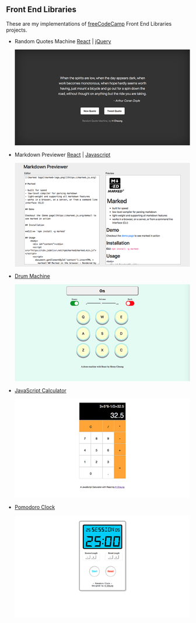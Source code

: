 ## Front End Libraries

These are my implementations of [freeCodeCamp](https://learn.freecodecamp.org) Front End Libraries projects.

- Random Quotes Machine [React](https://github.com/e-tinkers/freecodecamp/tree/master/front-end-libraries/random-quotes-react) | [jQuery](https://github.com/e-tinkers/freecodecamp/tree/master/front-end-libraries/random-quote-machine-jquery)

  [![](https://github.com/e-tinkers/freecodecamp/blob/master/front-end-libraries/thumbnails/random-quotes-machine.png)](https://e-tinkers.github.io/freecodecamp/front-end-libraries/random-quotes-react/index.html)

- Markdown Previewer [React](https://github.com/e-tinkers/freecodecamp/tree/master/front-end-libraries/markdown-previewer-react) | [Javascript](https://github.com/e-tinkers/freecodecamp/tree/master/front-end-libraries/markdown-previewer-js)

  [![](https://github.com/e-tinkers/freecodecamp/blob/master/front-end-libraries/thumbnails/markdown-previewer.png)](https://e-tinkers.github.io/freecodecamp/front-end-libraries/markdown-previewer-react/index.html)

- [Drum Machine](https://github.com/e-tinkers/freecodecamp/tree/master/front-end-libraries/drum-machine)

  [![](https://github.com/e-tinkers/freecodecamp/blob/master/front-end-libraries/thumbnails/drum-machine.png)](https://e-tinkers.github.io/freecodecamp/front-end-libraries/drum-machine/index.html)

- [JavaScript Calculator](https://github.com/e-tinkers/freecodecamp/tree/master/front-end-libraries/calculator)

  [![](https://github.com/e-tinkers/freecodecamp/blob/master/front-end-libraries/thumbnails/calculator.png)](https://e-tinkers.github.io/freecodecamp/front-end-libraries/calculator/index.html)

- [Pomodoro Clock](https://github.com/e-tinkers/freecodecamp/tree/master/front-end-libraries/pomodoro)

  [![](https://github.com/e-tinkers/freecodecamp/blob/master/front-end-libraries/thumbnails/pomodoro-clock.png)](https://e-tinkers.github.io/freecodecamp/front-end-libraries/pomodoro/index.html)

